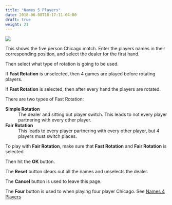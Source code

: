 ```yaml
---
title: "Names 5 Players"
date: 2018-06-08T18:17:11-04:00
draft: true
weight: 21
---
```


<div class="withBorder">

<img src="../../images/gen/Chicago/EnterNames5.png"/>

</div>

This shows the five person Chicago match.  Enter the players names in their corresponding position, and select the dealer for the first hand.  

Then select what type of rotation is going to be used.

If **Fast Rotation** is unselected, then 4 games are played before rotating players.

If **Fast Rotation** is selected, then after every hand the players are rotated.

There are two types of Fast Rotation:

<dl>
<dt><b>Simple Rotation</b></dt>
<dd>The dealer and sitting out player switch.  This leads to not every player partnering with every other player.</dd>
<dt><b>Fair Rotation</b></dt>
<dd>This leads to every player partnering with every other player, but 4 players must switch places.</dd>
</dl>

To play with **Fair Rotation**, make sure that **Fast Rotation** and **Fair Rotation** is selected. 

Then hit the **OK** button.

The **Reset** button clears out all the names and unselects the dealer.

The **Cancel** button is used to leave this page.

The **Four** button is used to when playing four player Chicago.  See [Names 4 Players](names4.html)
